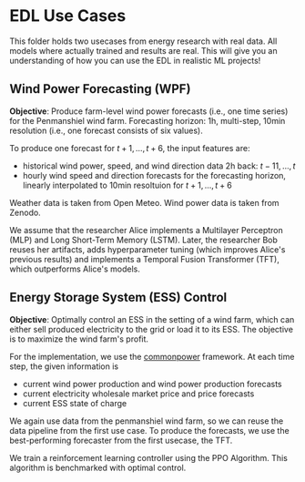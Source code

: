 # EDL Use Cases

This folder holds two usecases from energy research with real data. All models where actually trained and results are real. This will give you an understanding of how you can use the EDL in realistic ML projects!

## Wind Power Forecasting (WPF)

**Objective**: Produce farm-level wind power forecasts (i.e., one time series) for the Penmanshiel wind farm. Forecasting horizon: 1h, multi-step, 10min resolution (i.e., one forecast consists of six values).

To produce one forecast for $t+1,\dots,t+6$, the input features are:

- historical wind power, speed, and wind direction data 2h back: $t-11,\dots,t$
- hourly wind speed and direction forecasts for the forecasting horizon, linearly interpolated to 10min resoltuion for $t+1,\dots,t+6$

Weather data is taken from Open Meteo. Wind power data is taken from Zenodo.

We assume that the researcher Alice implements a Multilayer Perceptron (MLP) and Long Short-Term Memory (LSTM). Later, the researcher Bob reuses her artifacts, adds hyperparameter tuning (which improves Alice's previous results) and implements a Temporal Fusion Transformer (TFT), which outperforms Alice's models.

## Energy Storage System (ESS) Control

**Objective**: Optimally control an ESS in the setting of a wind farm, which can either sell produced electricity to the grid or load it to its ESS. The objective is to maximize the wind farm's profit.

For the implementation, we use the [commonpower](https://github.com/TUMcps/commonpower) framework. At each time step, the given information is
- current wind power production and wind power production forecasts
- current electricity wholesale market price and price forecasts
- current ESS state of charge

We again use data from the penmanshiel wind farm, so we can reuse the data pipeline from the first use case. To produce the forecasts, we use the best-performing forecaster from the first usecase, the TFT.

We train a reinforcement learning controller using the PPO Algorithm. This algorithm is benchmarked with optimal control.

